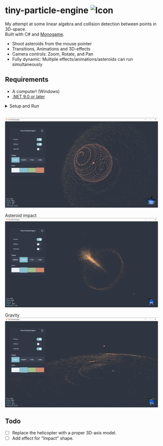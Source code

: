
# tiny-particle-engine ![Icon](Assets/Icons/IconNew_32x32.ico) 

My attempt at some linear algebra and collision detection between points in 3D-space.   
Built with C# and [Monogame](https://monogame.net/).  

* Shoot asteroids from the mouse pointer
* Transitions, Animations and 3D-effects
* Camera controls: Zoom, Rotate, and Pan
* Fully dynamic: Multiple effects/animations/asteroids can run simultaneously

## Requirements
* A computer! (Windows)
* [.NET 9.0 or later](https://dotnet.microsoft.com/en-us/download/dotnet)

  
<details>
<summary>Setup and Run</summary>  

```
git clone https://github.com/Peppson/tiny-particle-engine.git &&
cd tiny-particle-engine/src &&
dotnet run -c Release
```

</details>    
&nbsp;  

![Random sphere](./Images/RandomSphere.png)  

Asteroid impact
![Impact](./Images/SingleImpact.png)

Gravity
![Gravity](./Images/GravityFloor.png) 


## Todo
- [ ] Replace the helicopter with a proper 3D-axis model.
- [ ] Add effect for "Impact" shape.
&nbsp;
